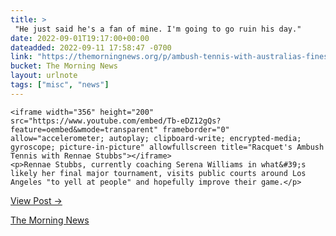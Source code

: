 ```yaml
---
title: > 
 "He just said he's a fan of mine. I'm going to go ruin his day."
date: 2022-09-01T19:17:00+00:00
dateadded: 2022-09-11 17:58:47 -0700
link: "https://themorningnews.org/p/ambush-tennis-with-australias-finest"
bucket: The Morning News
layout: urlnote
tags: ["misc", "news"]
--- 
```




  
    
  

  
    <iframe width="356" height="200" src="https://www.youtube.com/embed/Tb-eDZ12gQs?feature=oembed&wmode=transparent" frameborder="0" allow="accelerometer; autoplay; clipboard-write; encrypted-media; gyroscope; picture-in-picture" allowfullscreen title="Racquet's Ambush Tennis with Rennae Stubbs"></iframe>
    <p>Rennae Stubbs, currently coaching Serena Williams in what&#39;s likely her final major tournament, visits public courts around Los Angeles "to yell at people" and hopefully improve their game.</p>
  
  <p><a href="https://themorningnews.org/p/ambush-tennis-with-australias-finest">View Post &rarr;</a></p>



 <!-- end excerpt --> 
<div class='bucket'><a class='internal-link' href='/buckets/the-morning-news'>The Morning News</a></div> 
